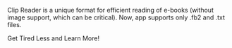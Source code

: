 Clip Reader is a unique format for efficient reading of e-books (without image support, which can be critical). Now, app supports only .fb2 and .txt files.

Get Tired Less and Learn More!
